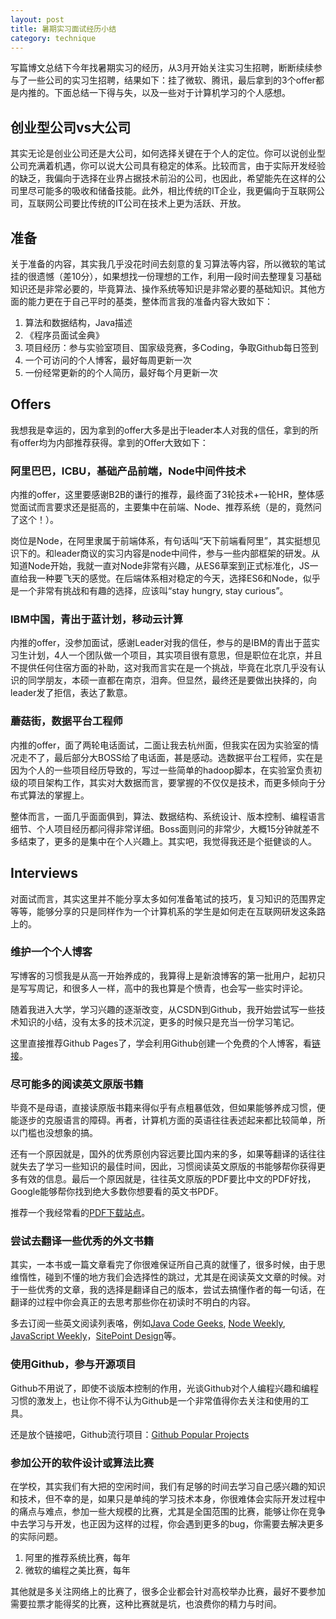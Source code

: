 ```yaml
---
layout: post
title: 暑期实习面试经历小结
category: technique
---
```


写篇博文总结下今年找暑期实习的经历，从3月开始关注实习生招聘，断断续续参与了一些公司的实习生招聘，结果如下：挂了微软、腾讯，最后拿到的3个offer都是内推的。下面总结一下得与失，以及一些对于计算机学习的个人感想。

<!--more-->

## 创业型公司vs大公司

其实无论是创业公司还是大公司，如何选择关键在于个人的定位。你可以说创业型公司充满着机遇，你可以说大公司具有稳定的体系。比较而言，由于实际开发经验的缺乏，我偏向于选择在业界占据技术前沿的公司，也因此，希望能先在这样的公司里尽可能多的吸收和储备技能。此外，相比传统的IT企业，我更偏向于互联网公司，互联网公司要比传统的IT公司在技术上更为活跃、开放。

## 准备

关于准备的内容，其实我几乎没花时间去刻意的复习算法等内容，所以微软的笔试挂的很遗憾（差10分），如果想找一份理想的工作，利用一段时间去整理复习基础知识还是非常必要的，毕竟算法、操作系统等知识是非常必要的基础知识。其他方面的能力更在于自己平时的基类，整体而言我的准备内容大致如下：

1. 算法和数据结构，Java描述
2. 《程序员面试金典》
3. 项目经历：参与实验室项目、国家级竞赛，多Coding，争取Github每日签到
3. 一个可访问的个人博客，最好每周更新一次
4. 一份经常更新的的个人简历，最好每个月更新一次

## Offers

我想我是幸运的，因为拿到的offer大多是出于leader本人对我的信任，拿到的所有offer均为内部推荐获得。拿到的Offer大致如下：

### 阿里巴巴，ICBU，基础产品前端，Node中间件技术

内推的offer，这里要感谢B2B的谦行的推荐，最终面了3轮技术+一轮HR，整体感觉面试而言要求还是挺高的，主要集中在前端、Node、推荐系统（是的，竟然问了这个！）。

岗位是Node，在阿里隶属于前端体系，有句话叫“天下前端看阿里”，其实挺想见识下的。和leader商议的实习内容是node中间件，参与一些内部框架的研发。从知道Node开始，我就一直对Node非常有兴趣，从ES6草案到正式标准化，JS一直给我一种要飞天的感觉。在后端体系相对稳定的今天，选择ES6和Node，似乎是一个非常有挑战和有趣的选择，应该叫“stay hungry, stay curious”。

### IBM中国，青出于蓝计划，移动云计算

内推的offer，没参加面试，感谢Leader对我的信任，参与的是IBM的青出于蓝实习生计划，4人一个团队做一个项目，其实项目很有意思，但是职位在北京，并且不提供任何住宿方面的补助，这对我而言实在是一个挑战，毕竟在北京几乎没有认识的同学朋友，本硕一直都在南京，泪奔。但显然，最终还是要做出抉择的，向leader发了拒信，表达了歉意。

### 蘑菇街，数据平台工程师

内推的offer，面了两轮电话面试，二面让我去杭州面，但我实在因为实验室的情况走不了，最后部分大BOSS给了电话面，甚是感动。选数据平台工程师，实在是因为个人的一些项目经历导致的，写过一些简单的hadoop脚本，在实验室负责初级的项目架构工作，其实对大数据而言，要掌握的不仅仅是技术，而更多倾向于分布式算法的掌握上。

整体而言，一面几乎面面俱到，算法、数据结构、系统设计、版本控制、编程语言细节、个人项目经历都问得非常详细。Boss面则问的非常少，大概15分钟就差不多结束了，更多的是集中在个人兴趣上。其实吧，我觉得我还是个挺健谈的人。

## Interviews

对面试而言，其实这里并不能分享太多如何准备笔试的技巧，复习知识的范围界定等等，能够分享的只是同样作为一个计算机系的学生是如何走在互联网研发这条路上的。

### 维护一个个人博客

写博客的习惯我是从高一开始养成的，我算得上是新浪博客的第一批用户，起初只是写写周记，和很多人一样，高中的我也算是个愤青，也会写一些实时评论。

随着我进入大学，学习兴趣的逐渐改变，从CSDN到Github，我开始尝试写一些技术知识的小结，没有太多的技术沉淀，更多的时候只是充当一份学习笔记。

这里直接推荐Github Pages了，学会利用Github创建一个免费的个人博客，看[链接](http://24ways.org/2013/get-started-with-github-pages/)。

### 尽可能多的阅读英文原版书籍

毕竟不是母语，直接读原版书籍来得似乎有点粗暴低效，但如果能够养成习惯，便能逐步的克服语言的障碍。再者，计算机方面的英语往往表述起来都比较简单，所以门槛也没想象的搞。

还有一个原因就是，国外的优秀原创内容远要比国内来的多，如果等翻译的话往往就失去了学习一些知识的最佳时间，因此，习惯阅读英文原版的书能够帮你获得更多有效的信息。最后一个原因就是，往往英文原版的PDF要比中文的PDF好找，Google能够帮你找到绝大多数你想要看的英文书PDF。

推荐一个我经常看的[PDF下载站点](http://it-ebooks.info/)。

### 尝试去翻译一些优秀的外文书籍

其实，一本书或一篇文章看完了你很难保证所自己真的就懂了，很多时候，由于思维惰性，碰到不懂的地方我们会选择性的跳过，尤其是在阅读英文文章的时候。对于一些优秀的文章，我的选择是翻译自己的版本，尝试去搞懂作者的每一句话，在翻译的过程中你会真正的去思考那些你在初读时不明白的内容。

多去订阅一些英文阅读列表咯，例如[Java Code Geeks](http://www.javacodegeeks.com/), [Node Weekly](http://nodeweekly.com/), [JavaScript Weekly](http://javascriptweekly.com/)，[SitePoint Design](http://www.sitepoint.com/)等。

### 使用Github，参与开源项目

Github不用说了，即使不谈版本控制的作用，光谈Github对个人编程兴趣和编程习惯的激发上，也让你不得不认为Github是一个非常值得你去关注和使用的工具。

还是放个链接吧，Github流行项目：[Github Popular Projects](https://github.com/showcases)

### 参加公开的软件设计或算法比赛

在学校，其实我们有大把的空闲时间，我们有足够的时间去学习自己感兴趣的知识和技术，但不幸的是，如果只是单纯的学习技术本身，你很难体会实际开发过程中的痛点与难点，参加一些大规模的比赛，尤其是全国范围的比赛，能够让你在竞争中去学习与开发，也正因为这样的过程，你会遇到更多的bug，你需要去解决更多的实际问题。

1. 阿里的推荐系统比赛，每年
2. 微软的编程之美比赛，每年

其他就是多关注网络上的比赛了，很多企业都会针对高校举办比赛，最好不要参加需要拉票才能得奖的比赛，这种比赛就是坑，也浪费你的精力与时间。